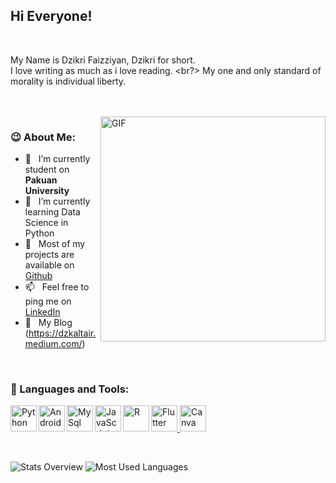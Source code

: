 ## Hi Everyone!

<br/>

My Name is Dzikri Faizziyan, Dzikri for short. <br/>
I love writing as much as i love reading. <br?>
My one and only standard of morality is individual liberty.

<br/>
<br/>
<img align="right" alt="GIF" src="https://user-images.githubusercontent.com/77670512/136667746-b61b3752-caff-4210-8826-e068b50e3890.png" width="360px"/>
  
  
### 😉 About Me:

- 🔭 &nbsp; I’m currently student on **Pakuan University**
- 🌱 &nbsp; I’m currently learning Data Science in Python
- 🧩 &nbsp; Most of my projects are available on [Github](https://github.com/DzikriEl?tab=repositories)
- 📫 &nbsp; Feel free to ping me on [LinkedIn](https://www.linkedin.com/in/dzikri-faizziyan-9b4796202/)
- 📝 &nbsp; My Blog (https://dzkaltair.medium.com/)
<br>


### 🔨 Languages and Tools:

<a href="https://www.python.org" target="_blank"><img align="left" alt="Python" height ="42px" src="https://raw.githubusercontent.com/herrr14/icons/master/language_and_tools/square/python/python.svg"></a>
<a href="https://developer.android.com" target="_blank"> <img align="left" alt="Android" height ="42px" src="https://raw.githubusercontent.com/herrr14/icons/master/language_and_tools/square/android/android.svg"> </a>
<a href="https://www.mysql.com/" target="_blank"> <img align="left" src="https://user-images.githubusercontent.com/77670512/136668149-0bf80dc8-8fda-4621-86ec-5358805c5bc0.png" alt="MySql" height ="42px"/> </a>
<a href="https://developer.mozilla.org/en-US/docs/Web/JavaScript" target="_blank"> <img align="left" alt="JavaScript" height ="42px"  src="https://raw.githubusercontent.com/herrr14/icons/master/language_and_tools/square/javascript/javascript.svg"> </a>
<a href="https://www.r-project.org/" target="_blank"> <img align="left" alt="R" height ="42px" src="https://user-images.githubusercontent.com/77670512/136668159-d4d53a04-6b5f-476c-87ab-36be8295bc6d.png"></a>
<a href="https://flutter.dev/" target="_blank"> <img src="https://user-images.githubusercontent.com/77670512/136668229-a6753b29-47b1-4a42-b038-49fd69a3ab1e.jpg" alt="Flutter" height='42px'/> </a>
<a href="https://www.canva.com/" target="_blank"> <img src="https://user-images.githubusercontent.com/77670512/136668267-587a7be0-a319-4b1b-a3c1-7b9de779e11b.jpg" alt="Canva" height='42px'/> </a>

<br>

![Stats Overview](https://github.com/DzikriEl/github-stats/blob/master/generated/overview.svg)
![Most Used Languages](https://github.com/DzikriE/github-stats/blob/master/generated/languages.svg)
</a>
<br>
